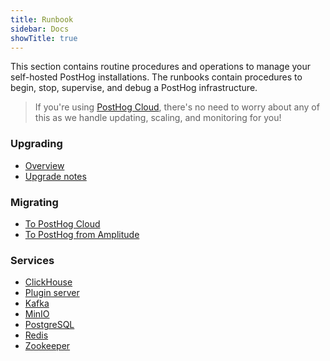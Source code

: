 ```yaml
---
title: Runbook
sidebar: Docs
showTitle: true
---
```


This section contains routine procedures and operations to manage your self-hosted PostHog installations. The runbooks contain procedures to begin, stop, supervise, and debug a PostHog infrastructure.

> If you're using [PostHog Cloud](/pricing), there's no need to worry about any of this as we handle updating, scaling, and monitoring for you!

### Upgrading

-   [Overview](/docs/runbook/upgrading-posthog)
-   [Upgrade notes](/docs/runbook/upgrade-notes)

### Migrating

-   [To PostHog Cloud](/docs/migrate/migrate-to-cloud)
-   [To PostHog from Amplitude](/docs/migrate/migrate-from-amplitude/)

### Services

-   [ClickHouse](/docs/runbook/services/clickhouse)
-   [Plugin server](/docs/runbook/services/plugin-server)
-   [Kafka](/docs/runbook/services/kafka)
-   [MinIO](/docs/runbook/services/minio)
-   [PostgreSQL](/docs/runbook/services/postgresql)
-   [Redis](/docs/runbook/services/redis)
-   [Zookeeper](/docs/runbook/services/zookeeper)
